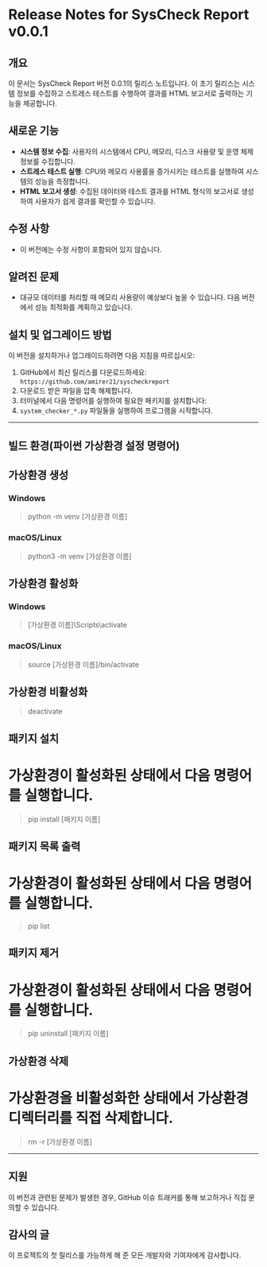 # Release Notes for SysCheck Report v0.0.1

## 개요
이 문서는 SysCheck Report 버전 0.0.1의 릴리스 노트입니다. 이 초기 릴리스는 시스템 정보를 수집하고 스트레스 테스트를 수행하여 결과를 HTML 보고서로 출력하는 기능을 제공합니다.

## 새로운 기능
- **시스템 정보 수집**: 사용자의 시스템에서 CPU, 메모리, 디스크 사용량 및 운영 체제 정보를 수집합니다.
- **스트레스 테스트 실행**: CPU와 메모리 사용률을 증가시키는 테스트를 실행하여 시스템의 성능을 측정합니다.
- **HTML 보고서 생성**: 수집된 데이터와 테스트 결과를 HTML 형식의 보고서로 생성하여 사용자가 쉽게 결과를 확인할 수 있습니다.

## 수정 사항
- 이 버전에는 수정 사항이 포함되어 있지 않습니다.

## 알려진 문제
- 대규모 데이터를 처리할 때 메모리 사용량이 예상보다 높을 수 있습니다. 다음 버전에서 성능 최적화를 계획하고 있습니다.

## 설치 및 업그레이드 방법
이 버전을 설치하거나 업그레이드하려면 다음 지침을 따르십시오:
1. GitHub에서 최신 릴리스를 다운로드하세요: `https://github.com/amirer21/syscheckreport`
2. 다운로드 받은 파일을 압축 해제합니다.
3. 터미널에서 다음 명령어를 실행하여 필요한 패키지를 설치합니다:
4. `system_checker_*.py` 파일들을 실행하여 프로그램을 시작합니다.

---------------

## 빌드 환경(파이썬 가상환경 설정 명령어)

## 가상환경 생성
### Windows
> python -m venv [가상환경 이름]

### macOS/Linux
> python3 -m venv [가상환경 이름]

## 가상환경 활성화
### Windows
> [가상환경 이름]\Scripts\activate

### macOS/Linux
> source [가상환경 이름]/bin/activate

## 가상환경 비활성화
> deactivate

## 패키지 설치
# 가상환경이 활성화된 상태에서 다음 명령어를 실행합니다.
> pip install [패키지 이름]

## 패키지 목록 출력
# 가상환경이 활성화된 상태에서 다음 명령어를 실행합니다.
> pip list

## 패키지 제거
# 가상환경이 활성화된 상태에서 다음 명령어를 실행합니다.
> pip uninstall [패키지 이름]

## 가상환경 삭제
# 가상환경을 비활성화한 상태에서 가상환경 디렉터리를 직접 삭제합니다.
> rm -r [가상환경 이름]

----------

## 지원
이 버전과 관련된 문제가 발생한 경우, GitHub 이슈 트래커를 통해 보고하거나 직접 문의할 수 있습니다.

## 감사의 글
이 프로젝트의 첫 릴리스를 가능하게 해 준 모든 개발자와 기여자에게 감사합니다.
